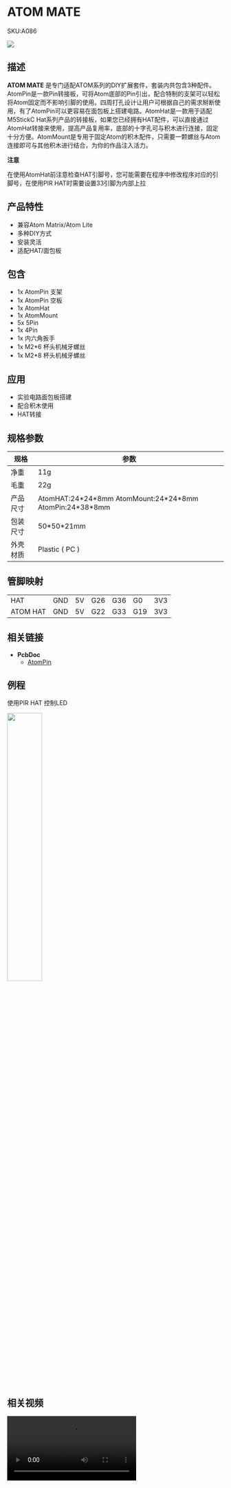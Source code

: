 # ATOM MATE

<el-tag effect="plain">SKU:A086</el-tag>

<div class="product_pic"><img src="assets/img/product_pics/atom_base/atommate/atom_mate.webp"></div>

## 描述

**ATOM MATE** 是专门适配ATOM系列的DIY扩展套件，套装内共包含3种配件。AtomPin是一款Pin转接板，可将Atom底部的Pin引出，配合特制的支架可以轻松将Atom固定而不影响引脚的使用。四周打孔设计让用户可根据自己的需求掰断使用，有了AtomPin可以更容易在面包板上搭建电路。AtomHat是一款用于适配M5StickC Hat系列产品的转接板，如果您已经拥有HAT配件，可以直接通过AtomHat转接来使用，提高产品复用率，底部的十字孔可与积木进行连接，固定十分方便。AtomMount是专用于固定Atom的积木配件，只需要一颗螺丝与Atom连接即可与其他积木进行结合，为你的作品注入活力。

**注意**

在使用AtomHat前注意检查HAT引脚号，您可能需要在程序中修改程序对应的引脚号，在使用PIR HAT时需要设置33引脚为内部上拉

## 产品特性

- 兼容Atom Matrix/Atom Lite
- 多种DIY方式
- 安装灵活
- 适配HAT/面包板

## 包含

-  1x AtomPin 支架
-  1x AtomPin 空板
-  1x AtomHat
-  1x AtomMount
-  5x 5Pin
-  1x 4Pin
-  1x 内六角扳手
-  1x M2*6 杯头机械牙螺丝
-  1x M2*8 杯头机械牙螺丝



## 应用

- 实验电路面包板搭建
- 配合积木使用
- HAT转接

## 规格参数

<table class="table-1">
    <thead>
    <tr>
        <th>规格</th>
        <th>参数</th>
    </tr>
    </thead>
    <tbody>
        <tr>
            <td>净重</td>
            <td>11g</td>
        </tr>
        <tr>
            <td>毛重</td>
            <td>22g</td>
        </tr>
        <tr>
            <td>产品尺寸</td>
            <td>AtomHAT:24*24*8mm AtomMount:24*24*8mm AtomPin:24*38*8mm</td>
        </tr>
        <tr>
            <td>包装尺寸</td>
            <td>50*50*21mm</td>
        </tr>
        <tr>
            <td>外壳材质</td>
            <td>Plastic ( PC )</td>
        </tr>
     </tbody>
</table>

## 管脚映射

<table>
 <tr><td>HAT</td><td>GND</td><td>5V</td><td>G26</td><td>G36</td><td>G0</td><td>3V3</td></tr>
 <tr><td>ATOM HAT</td><td>GND</td><td>5V</td><td>G22</td><td>G33</td><td>G19</td><td>3V3</td></tr>
</table>


## 相关链接

-  **PcbDoc** 
    - [AtomPin](https://github.com/m5stack/m5-structural-design-file/blob/master/PCB/AtomPin.PcbDoc)


## 例程

使用PIR HAT 控制LED

<img src="assets/img/product_pics/atom_base/atommate/atomhat_uiflow.webp" width = "40%">

## 相关视频

<video class="video_size" controls>
    <source src="https://m5stack.oss-cn-shenzhen.aliyuncs.com/video/Product_example_video/AtomBase/ATOM-MATE.mp4" type="video/mp4">
</video>


<script>

   var purchase_link = 'https://m5stack.com/collections/all/products/atomic-proto-kit';


   var quickstart_link = '';

   anchor_search(purchase_link);
   scrollFunc();

</script>

